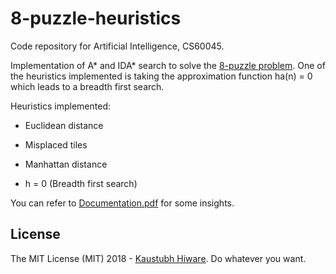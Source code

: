 # 8-puzzle-heuristics

Code repository for Artificial Intelligence, CS60045.

Implementation of A* and IDA* search to solve the 
[8-puzzle problem](https://www.geeksforgeeks.org/branch-bound-set-3-8-puzzle-problem/).
One of the  heuristics implemented is taking the approximation function ha(n) = 0 
which leads to a breadth first search.


Heuristics implemented:

* Euclidean distance

* Misplaced tiles

* Manhattan distance

* h = 0 (Breadth first search)

You can refer to [Documentation.pdf](Documentation.pdf) for some insights.

## License

The MIT License (MIT) 2018 - [Kaustubh Hiware](https://github.com/kaustubhhiware).
Do whatever you want.
